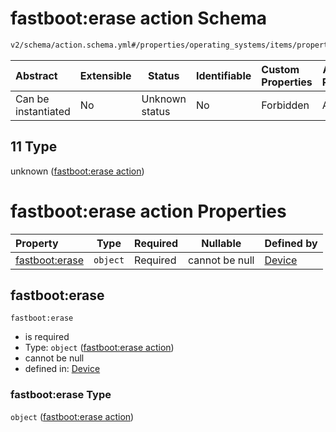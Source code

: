 # fastboot:erase action Schema

```txt
v2/schema/action.schema.yml#/properties/operating_systems/items/properties/steps/items/properties/actions/items/oneOf/11
```




| Abstract            | Extensible | Status         | Identifiable | Custom Properties | Additional Properties | Access Restrictions | Defined In                                                           |
| :------------------ | ---------- | -------------- | ------------ | :---------------- | --------------------- | ------------------- | -------------------------------------------------------------------- |
| Can be instantiated | No         | Unknown status | No           | Forbidden         | Allowed               | none                | [device.schema.json\*](../device.schema.json "open original schema") |

## 11 Type

unknown ([fastboot:erase action](device-properties-operating-systems-operating-system-properties-steps-step-properties-group-step-action-oneof-fastbooterase-action.md))

# fastboot:erase action Properties

| Property                         | Type     | Required | Nullable       | Defined by                                                                                                                                                                                                                                                                                                                           |
| :------------------------------- | -------- | -------- | -------------- | :----------------------------------------------------------------------------------------------------------------------------------------------------------------------------------------------------------------------------------------------------------------------------------------------------------------------------------- |
| [fastboot:erase](#fastbooterase) | `object` | Required | cannot be null | [Device](device-properties-operating-systems-operating-system-properties-steps-step-properties-group-step-action-oneof-fastbooterase-action-properties-fastbooterase-action.md "v2/schema/action.schema.yml#/properties/operating_systems/items/properties/steps/items/properties/actions/items/oneOf/11/properties/fastboot:erase") |

## fastboot:erase




`fastboot:erase`

-   is required
-   Type: `object` ([fastboot:erase action](device-properties-operating-systems-operating-system-properties-steps-step-properties-group-step-action-oneof-fastbooterase-action-properties-fastbooterase-action.md))
-   cannot be null
-   defined in: [Device](device-properties-operating-systems-operating-system-properties-steps-step-properties-group-step-action-oneof-fastbooterase-action-properties-fastbooterase-action.md "v2/schema/action.schema.yml#/properties/operating_systems/items/properties/steps/items/properties/actions/items/oneOf/11/properties/fastboot:erase")

### fastboot:erase Type

`object` ([fastboot:erase action](device-properties-operating-systems-operating-system-properties-steps-step-properties-group-step-action-oneof-fastbooterase-action-properties-fastbooterase-action.md))
